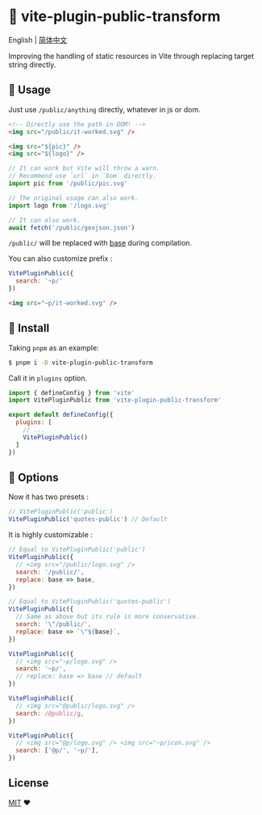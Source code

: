 # :tada: vite-plugin-public-transform

English | [简体中文](./README-zh.md)

Improving the handling of static resources in Vite through replacing target string directly.

## :rocket: Usage

Just use `/public/anything` directly, whatever in js or dom.

```html
<!-- Directly use the path in DOM! -->
<img src="/public/it-worked.svg" />

<img src="${pic}" />
<img src="${logo}" />
```

```js
// It can work but Vite will throw a warn.
// Recommend use `url` in `Dom` directly.
import pic from '/public/pic.svg'

// The original usage can also work.
import logo from '/logo.svg'

// It can also work.
await fetch('/public/geojson.json')
```

`/public/` will be replaced with [base](https://vitejs.dev/config/shared-options.html#base) during compilation.

You can also customize prefix :

```js
VitePluginPublic({
  search: '~p/'
})
```

```html
<img src="~p/it-worked.svg" />
```

## :memo: Install

Taking `pnpm` as an example:

```sh
$ pnpm i -D vite-plugin-public-transform
```

Call it in `plugins` option.

```js
import { defineConfig } from 'vite'
import VitePluginPublic from 'vite-plugin-public-transform'

export default defineConfig({
  plugins: [
    // ...
    VitePluginPublic()
  ]
})
```

## :wrench: Options

Now it has two presets :

```js
// VitePluginPublic('public')
VitePluginPublic('quotes-public') // Default
```

It is highly customizable :

```js
// Equal to VitePluginPublic('public')
VitePluginPublic({
  // <img src="/public/logo.svg" />
  search: '/public/',
  replace: base => base,
})

// Equal to VitePluginPublic('quotes-public')
VitePluginPublic({
  // Same as above but its rule is more conservative.
  search: '\"/public/',
  replace: base => `\"${base}`,
})

VitePluginPublic({
  // <img src="~p/logo.svg" />
  search: '~p/',
  // replace: base => base // default
})

VitePluginPublic({
  // <img src="@public/logo.svg" />
  search: /@public/g,
})

VitePluginPublic({
  // <img src="@p/logo.svg" /> <img src="~p/icon.svg" />
  search: ['@p/', '~p/'],
})
```

## License

[MIT](./LICENSE) :heart:

